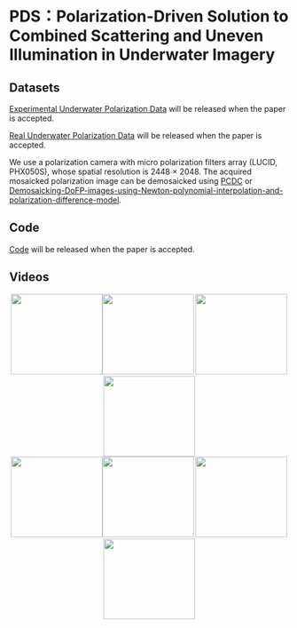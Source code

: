 <div align=left><div>

# PDS：Polarization-Driven Solution to Combined Scattering and Uneven Illumination in Underwater Imagery

<div align=left><div>

## Datasets

[Experimental Underwater Polarization Data]() will be released when the paper is accepted.

[Real Underwater Polarization Data]() will be released when the paper is accepted.

We use a polarization camera with micro polarization filters array (LUCID, PHX050S), whose spatial resolution is 2448 × 2048.
The acquired mosaicked polarization image can be demosaicked using [PCDC](https://github.com/polwork/PCDP) or [Demosaicking-DoFP-images-using-Newton-polynomial-interpolation-and-polarization-difference-model](https://github.com/polwork/Demosaicking-DoFP-images-using-Newton-polynomial-interpolation-and-polarization-difference-model).

## Code

[Code]() will be released when the paper is accepted.

## Videos

<div align=center><img src="Video/Video1-Ori.gif" width="165" height="145"><img src="Video/Video1-U2P.gif" width="165" height="145">  <img src="Video/Video2-Ori.gif" width="165" height="145" ><img src="Video/Video2-U2P.gif" width="165" height="145"><div>

<div align=center><img src="Video/Video3-Ori.gif" width="165" height="145"><img src="Video/Video3-U2P.gif" width="165" height="145">  <img src="Video/Video4-Ori.gif" width="165" height="145" ><img src="Video/Video4-U2P.gif" width="165" height="145"><div>

<div align=left><div>


